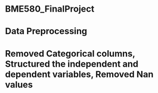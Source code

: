 # BME580_FinalProject
# Data Preprocessing
# Removed Categorical columns, Structured the independent and dependent variables, Removed Nan values
